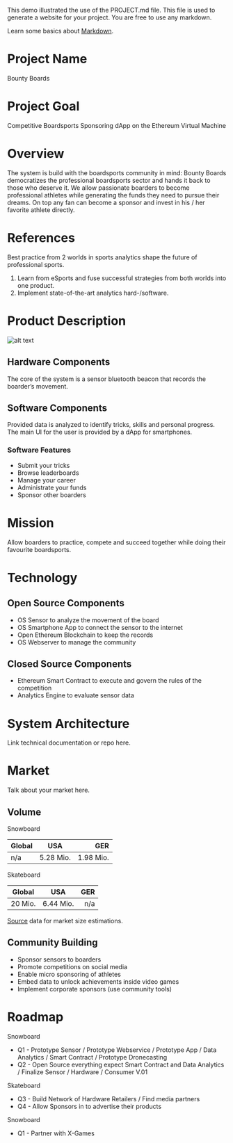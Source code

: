 This demo illustrated the use of the PROJECT.md file. This file is used to generate a website for your project. You are free to use any markdown.

Learn some basics about [Markdown](https://www.markdownguide.org).

# Project Name
Bounty Boards

# Project Goal
Competitive Boardsports Sponsoring dApp on the Ethereum Virtual Machine

# Overview
The system is build with the boardsports community in mind:
Bounty Boards democratizes the professional boardsports sector and hands it back to those who deserve it. We allow passionate boarders to become professional athletes while generating the funds they need to pursue their dreams. On top any fan can become a sponsor and invest in his / her favorite athlete directly.

# References
Best practice from 2 worlds in sports analytics shape the future of professional sports.
1. Learn from eSports and fuse successful strategies from both worlds into one product.
2. Implement state-of-the-art analytics hard-/software.


# Product Description
![alt text](https://github.com/empea-careercriminal/crypto-meteor/blob/develop/bb.png "Bounty Boards")

## Hardware Components
The core of the system is a sensor bluetooth beacon that records the boarder’s movement. 

## Software Components
Provided data is analyzed to identify tricks, skills and personal progress. The main UI for the user is provided by a dApp for smartphones.

### Software Features
- Submit your tricks
- Browse leaderboards
- Manage your career
- Administrate your funds
- Sponsor other boarders

# Mission
Allow boarders to practice, compete and succeed together while doing their favourite boardsports.

# Technology

## Open Source Components
- OS Sensor to analyze the movement of the board
- OS Smartphone App to connect the sensor to the internet
- Open Ethereum Blockchain to keep the records
- OS Webserver to manage the community

## Closed Source Components
- Ethereum Smart Contract to execute and govern the rules of the competition
- Analytics Engine to evaluate sensor data

# System Architecture
Link technical documentation or repo here.

# Market
Talk about your market here.

## Volume

Snowboard

| Global        | USA           | GER       |
| ------------- |:-------------:| ---------:|
| n/a           | 5.28 Mio.     | 1.98 Mio. |

Skateboard

| Global        | USA           | GER       |
| ------------- |:-------------:| ---------:|
| 20 Mio.       | 6.44 Mio.     | n/a

[Source](https://brandongaille.com/20-good-skateboard-sales-statistics/) data for market size estimations.

## Community Building

- Sponsor sensors to boarders
- Promote competitions on social media
- Enable micro sponsoring of athletes
- Embed data to unlock achievements inside video games
- Implement corporate sponsors (use community tools)

# Roadmap

Snowboard

- Q1 - Prototype Sensor / Prototype Webservice / Prototype App / Data Analytics / Smart Contract / Prototype Dronecasting
- Q2 - Open Source everything expect Smart Contract and Data Analytics / Finalize Sensor / Hardware / Consumer V.01

Skateboard

- Q3 - Build Network of Hardware Retailers / Find media partners
- Q4 - Allow Sponsors in to advertise their products

Snowboard

- Q1 - Partner with X-Games
